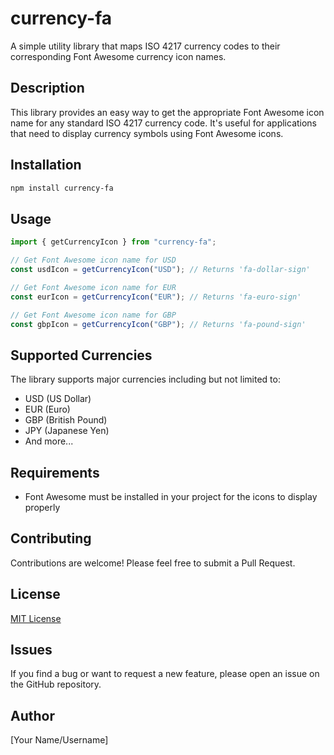 # currency-fa

A simple utility library that maps ISO 4217 currency codes to their corresponding Font Awesome currency icon names.

## Description

This library provides an easy way to get the appropriate Font Awesome icon name for any standard ISO 4217 currency code. It's useful for applications that need to display currency symbols using Font Awesome icons.

## Installation

```bash
npm install currency-fa
```

## Usage

```javascript
import { getCurrencyIcon } from "currency-fa";

// Get Font Awesome icon name for USD
const usdIcon = getCurrencyIcon("USD"); // Returns 'fa-dollar-sign'

// Get Font Awesome icon name for EUR
const eurIcon = getCurrencyIcon("EUR"); // Returns 'fa-euro-sign'

// Get Font Awesome icon name for GBP
const gbpIcon = getCurrencyIcon("GBP"); // Returns 'fa-pound-sign'
```

## Supported Currencies

The library supports major currencies including but not limited to:

- USD (US Dollar)
- EUR (Euro)
- GBP (British Pound)
- JPY (Japanese Yen)
- And more...

## Requirements

- Font Awesome must be installed in your project for the icons to display properly

## Contributing

Contributions are welcome! Please feel free to submit a Pull Request.

## License

[MIT License](LICENSE)

## Issues

If you find a bug or want to request a new feature, please open an issue on the GitHub repository.

## Author

[Your Name/Username]
